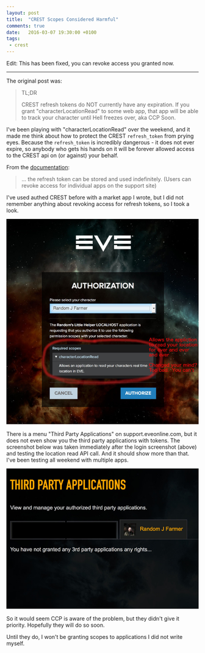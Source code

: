 ```yaml
---
layout: post
title:  "CREST Scopes Considered Harmful"
comments: true
date:   2016-03-07 19:30:00 +0100
tags: 
 - crest
---
```


Edit: This has been fixed, you can revoke access you granted now.

---------------------------------------------

The original post was:


> TL;DR
>
> CREST refresh tokens do NOT currently have any expiration.  If you grant "characterLocationRead"
> to some web app, that app will be able to track your character until Hell freezes over,
> aka CCP Soon.

I've been playing with "characterLocationRead" over the weekend, and it made me
think about how to protect the CREST `refresh_token` from prying eyes.  Because
the `refresh_token` is incredibly dangerous - it does not ever expire, so
anybody who gets his hands on it will be forever allowed access to the
CREST api on (or against) your behalf.

From the [documentation](http://eveonline-third-party-documentation.readthedocs.org/en/latest/sso/refreshtokens/):

> ... the refresh token can be stored and used indefinitely. (Users can revoke access for individual apps on the support site)

I've used authed CREST before with a market app I wrote, but I did not remember anything about revoking 
access for refresh tokens, so I took a look.

![just say no](/img/2016-03-07-crest-login.jpg)

There is a menu "Third Party Applications" on support.eveonline.com, but it does not even show you
the third party applications with tokens.  The screenshot below was taken immediately after
the login screenshot (above) and testing the location read API call.  And it should show
more than that.  I've been testing all weekend with multiple apps.

![pls give cancel ccp](/img/2016-03-07-crest-authorized-apps.jpg)

So it would seem CCP is aware of the problem, but they didn't give it priority.  Hopefully they
will do so soon.

Until they do, I won't be granting scopes to applications I did not write myself.
